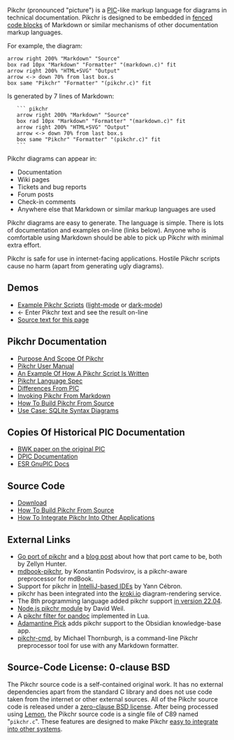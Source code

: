 Pikchr (pronounced "picture") is a [PIC][1]-like markup
language for diagrams in technical documentation.  Pikchr is
designed to be embedded in [fenced code blocks][2] of
Markdown or similar mechanisms of other documentation markup languages.

[1]: https://en.wikipedia.org/wiki/Pic_language
[2]: https://spec.commonmark.org/0.29/#fenced-code-blocks

For example, the diagram:

``` pikchr
arrow right 200% "Markdown" "Source"
box rad 10px "Markdown" "Formatter" "(markdown.c)" fit
arrow right 200% "HTML+SVG" "Output"
arrow <-> down 70% from last box.s
box same "Pikchr" "Formatter" "(pikchr.c)" fit
```

Is generated by 7 lines of Markdown:

~~~~~~
   ``` pikchr
   arrow right 200% "Markdown" "Source"
   box rad 10px "Markdown" "Formatter" "(markdown.c)" fit
   arrow right 200% "HTML+SVG" "Output"
   arrow <-> down 70% from last box.s
   box same "Pikchr" "Formatter" "(pikchr.c)" fit
   ```
~~~~~~

Pikchr diagrams can appear in:

  *  Documentation
  *  Wiki pages
  *  Tickets and bug reports
  *  Forum posts
  *  Check-in comments
  *  Anywhere else that Markdown or similar markup languages are used

Pikchr diagrams are easy to generate.  The language is simple.
There is lots of documentation and examples on-line (links below).
Anyone who is comfortable using Markdown should be able to pick up Pikchr
with minimal extra effort.

Pikchr is safe for use in internet-facing applications.  Hostile
Pikchr scripts cause no harm (apart from generating ugly diagrams).

## Demos

  *  [Example Pikchr Scripts](./doc/examples.md)
     ([light-mode](/doc/trunk/doc/examples.md?skin=default&once) or
      [dark-mode](/doc/trunk/doc/examples.md?skin=darkmode&once))
  *  [](/pikchrshow) &larr; Enter Pikchr text and see the result on-line
  *  [Source text for this page](./homepage.md?mimetype=text/plain)

## Pikchr Documentation

  *  [Purpose And Scope Of Pikchr](./doc/purpose.md)
  *  [Pikchr User Manual](./doc/userman.md)
  *  [An Example Of How A Pikchr Script Is Written](./doc/teardown01.md)
  *  [Pikchr Language Spec](./doc/grammar.md)
  *  [Differences From PIC](./doc/differences.md)
  *  [Invoking Pikchr From Markdown](./doc/usepikchr.md)
  *  [How To Build Pikchr From Source](./doc/build.md)
  *  [Use Case: SQLite Syntax Diagrams](./doc/sqlitesyntax.md)

## Copies Of Historical PIC Documentation

  *  [BWK paper on the original PIC](/uv/pic.pdf)
  *  [DPIC Documentation](/uv/dpic-doc.pdf)
  *  [ESR GnuPIC Docs](/uv/gpic.pdf)

## Source Code

  *  [Download](./doc/download.md)
  *  [How To Build Pikchr From Source](./doc/build.md)
  *  [How To Integrate Pikchr Into Other Applications][integ]

## External Links

  *  [Go port of pikchr](https://github.com/gopikchr/gopikchr) and
     a [blog post](https://zellyn.com/gopikchr-a-yakshave/) about how
     that port came to be, both by Zellyn Hunter.
  *  [mdbook-pikchr](https://crates.io/crates/mdbook-pikchr), by
     Konstantin Podsvirov, is a pikchr-aware preprocessor for mdBook.
  *  Support for pikchr in [IntelliJ-based
     IDEs](https://github.com/YannCebron/IntelliPikchr/) by Yann Cébron.
  *  pikchr has been integrated into the [kroki.io](https://kroki.io/)
     diagram-rendering service.
  *  The 8th programming language added pikchr support [in version
     22.04](https://8th-dev.com/forum/index.php/topic,2473.0.html).
  *  [Node.js pikchr module](https://github.com/tenuki/pikchr) by
     David Weil.
  *  A [pikchr filter for
     pandoc](https://code.jboy.space/pikchr-filter/doc/trunk/README.md)
     implemented in Lua.
  *  [Adamantine Pick](https://github.com/notlibrary/obsidian-adamantine-pick)
     adds pikchr support to the Obsidian knowledge-base app.
  *  [pikchr-cmd](https://github.com/zenomt/pikchr-cmd), by Michael
     Thornburgh, is a command-line Pikchr preprocessor tool for use
     with any Markdown formatter.

## Source-Code License: 0-clause BSD

The Pikchr source code is a self-contained original work.  It has no
external dependencies apart from the standard C library and does not
use code taken from the internet or other external sources.  All of the Pikchr
source code is released under a [zero-clause BSD license][0BSD].  After being
processed using [Lemon][lemon], the Pikchr source code is a single
file of C89 named "`pikchr.c`".  These features
are designed to make Pikchr [easy to integrate into other systems][integ].

[0BSD]: https://spdx.org/licenses/0BSD.html
[lemon]: https://www.sqlite.org/lemon.html
[integ]: doc/integrate.md
